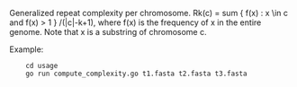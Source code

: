 Generalized repeat complexity per chromosome.  Rk(c) = sum { f(x) : x \in c and f(x) > 1 } /(|c|-k+1), 
where f(x) is the frequency of x in the entire genome.  Note that x is a substring of chromosome c.

Example:

```
	cd usage
	go run compute_complexity.go t1.fasta t2.fasta t3.fasta
```
